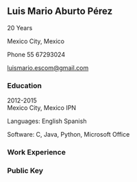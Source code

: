 ## Luis Mario Aburto Pérez

20 Years

Mexico City, Mexico

Phone 55 67293024

luismario.escom@gmail.com

### Education

2012-2015                   
Mexico City, Mexico         IPN

Languages:                  English 
                            Spanish

Software:                   C, Java, Python, Microsoft Office 

### Work Experience

### Public Key


                            
